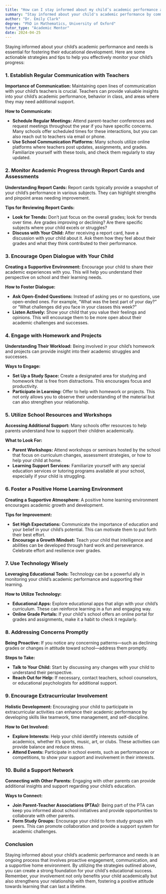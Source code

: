 ```yaml
---
title: "How can I stay informed about my child’s academic performance and needs?"
summary: "Stay informed about your child's academic performance by communicating regularly with teachers and attending parent-teacher meetings for valuable insights."
author: "Dr. Emily Clark"
degree: "PhD in Mathematics, University of Oxford"
tutor_type: "Academic Mentor"
date: 2024-04-25
---
```


Staying informed about your child’s academic performance and needs is essential for fostering their educational development. Here are some actionable strategies and tips to help you effectively monitor your child’s progress:

### 1. Establish Regular Communication with Teachers

**Importance of Communication:**
Maintaining open lines of communication with your child’s teachers is crucial. Teachers can provide valuable insights into your child’s academic performance, behavior in class, and areas where they may need additional support.

**How to Communicate:**
- **Schedule Regular Meetings:** Attend parent-teacher conferences and request meetings throughout the year if you have specific concerns. Many schools offer scheduled times for these interactions, but you can also reach out to teachers via email or phone.
- **Use School Communication Platforms:** Many schools utilize online platforms where teachers post updates, assignments, and grades. Familiarize yourself with these tools, and check them regularly to stay updated.

### 2. Monitor Academic Progress through Report Cards and Assessments

**Understanding Report Cards:**
Report cards typically provide a snapshot of your child’s performance in various subjects. They can highlight strengths and pinpoint areas needing improvement.

**Tips for Reviewing Report Cards:**
- **Look for Trends:** Don’t just focus on the overall grades; look for trends over time. Are grades improving or declining? Are there specific subjects where your child excels or struggles?
- **Discuss with Your Child:** After receiving a report card, have a discussion with your child about it. Ask them how they feel about their grades and what they think contributed to their performance.
  
### 3. Encourage Open Dialogue with Your Child

**Creating a Supportive Environment:**
Encourage your child to share their academic experiences with you. This will help you understand their perspective on school and their learning needs.

**How to Foster Dialogue:**
- **Ask Open-Ended Questions:** Instead of asking yes or no questions, use open-ended ones. For example, “What was the best part of your day?” or “What challenges did you face in your classes this week?”
- **Listen Actively:** Show your child that you value their feelings and opinions. This will encourage them to be more open about their academic challenges and successes.

### 4. Engage with Homework and Projects

**Understanding Their Workload:**
Being involved in your child’s homework and projects can provide insight into their academic struggles and successes.

**Ways to Engage:**
- **Set Up a Study Space:** Create a designated area for studying and homework that is free from distractions. This encourages focus and productivity.
- **Participate in Learning:** Offer to help with homework or projects. This not only allows you to observe their understanding of the material but can also strengthen your relationship.

### 5. Utilize School Resources and Workshops

**Accessing Additional Support:**
Many schools offer resources to help parents understand how to support their children academically.

**What to Look For:**
- **Parent Workshops:** Attend workshops or seminars hosted by the school that focus on curriculum changes, assessment strategies, or how to help your child at home.
- **Learning Support Services:** Familiarize yourself with any special education services or tutoring programs available at your school, especially if your child is struggling.

### 6. Foster a Positive Home Learning Environment

**Creating a Supportive Atmosphere:**
A positive home learning environment encourages academic growth and development. 

**Tips for Improvement:**
- **Set High Expectations:** Communicate the importance of education and your belief in your child’s potential. This can motivate them to put forth their best effort.
- **Encourage a Growth Mindset:** Teach your child that intelligence and abilities can be developed through hard work and perseverance. Celebrate effort and resilience over grades.

### 7. Use Technology Wisely

**Leveraging Educational Tools:**
Technology can be a powerful ally in monitoring your child’s academic performance and supporting their learning.

**How to Utilize Technology:**
- **Educational Apps:** Explore educational apps that align with your child’s curriculum. These can reinforce learning in a fun and engaging way.
- **Online Grade Portals:** If your child's school offers an online portal for grades and assignments, make it a habit to check it regularly.

### 8. Addressing Concerns Promptly

**Being Proactive:**
If you notice any concerning patterns—such as declining grades or changes in attitude toward school—address them promptly.

**Steps to Take:**
- **Talk to Your Child:** Start by discussing any changes with your child to understand their perspective.
- **Reach Out for Help:** If necessary, contact teachers, school counselors, or educational psychologists for additional support.

### 9. Encourage Extracurricular Involvement

**Holistic Development:**
Encouraging your child to participate in extracurricular activities can enhance their academic performance by developing skills like teamwork, time management, and self-discipline.

**How to Get Involved:**
- **Explore Interests:** Help your child identify interests outside of academics, whether it’s sports, music, art, or clubs. These activities can provide balance and reduce stress.
- **Attend Events:** Participate in school events, such as performances or competitions, to show your support and involvement in their interests.

### 10. Build a Support Network

**Connecting with Other Parents:**
Engaging with other parents can provide additional insights and support regarding your child’s education.

**Ways to Connect:**
- **Join Parent-Teacher Associations (PTAs):** Being part of the PTA can keep you informed about school initiatives and provide opportunities to collaborate with other parents.
- **Form Study Groups:** Encourage your child to form study groups with peers. This can promote collaboration and provide a support system for academic challenges.

### Conclusion

Staying informed about your child’s academic performance and needs is an ongoing process that involves proactive engagement, communication, and a supportive home environment. By utilizing the strategies outlined above, you can create a strong foundation for your child's educational success. Remember, your involvement not only benefits your child academically but also strengthens your relationship with them, fostering a positive attitude towards learning that can last a lifetime.
    